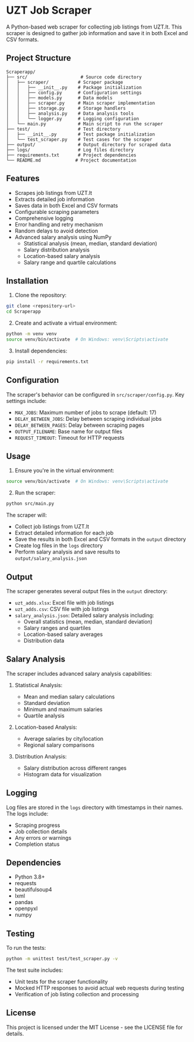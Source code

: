 # UZT Job Scraper

A Python-based web scraper for collecting job listings from UZT.lt. This scraper is designed to gather job information and save it in both Excel and CSV formats.

## Project Structure

```
Scraperapp/
├── src/                    # Source code directory
│   ├── scraper/           # Scraper package
│   │   ├── __init__.py    # Package initialization
│   │   ├── config.py      # Configuration settings
│   │   ├── models.py      # Data models
│   │   ├── scraper.py     # Main scraper implementation
│   │   ├── storage.py     # Storage handlers
│   │   ├── analysis.py    # Data analysis tools
│   │   └── logger.py      # Logging configuration
│   └── main.py            # Main script to run the scraper
├── test/                  # Test directory
│   ├── __init__.py        # Test package initialization
│   └── test_scraper.py    # Test cases for the scraper
├── output/                # Output directory for scraped data
├── logs/                  # Log files directory
├── requirements.txt       # Project dependencies
└── README.md             # Project documentation
```

## Features

- Scrapes job listings from UZT.lt
- Extracts detailed job information
- Saves data in both Excel and CSV formats
- Configurable scraping parameters
- Comprehensive logging
- Error handling and retry mechanism
- Random delays to avoid detection
- Advanced salary analysis using NumPy
  - Statistical analysis (mean, median, standard deviation)
  - Salary distribution analysis
  - Location-based salary analysis
  - Salary range and quartile calculations

## Installation

1. Clone the repository:
```bash
git clone <repository-url>
cd Scraperapp
```

2. Create and activate a virtual environment:
```bash
python -m venv venv
source venv/bin/activate  # On Windows: venv\Scripts\activate
```

3. Install dependencies:
```bash
pip install -r requirements.txt
```

## Configuration

The scraper's behavior can be configured in `src/scraper/config.py`. Key settings include:

- `MAX_JOBS`: Maximum number of jobs to scrape (default: 17)
- `DELAY_BETWEEN_JOBS`: Delay between scraping individual jobs
- `DELAY_BETWEEN_PAGES`: Delay between scraping pages
- `OUTPUT_FILENAME`: Base name for output files
- `REQUEST_TIMEOUT`: Timeout for HTTP requests

## Usage

1. Ensure you're in the virtual environment:
```bash
source venv/bin/activate  # On Windows: venv\Scripts\activate
```

2. Run the scraper:
```bash
python src/main.py
```

The scraper will:
- Collect job listings from UZT.lt
- Extract detailed information for each job
- Save the results in both Excel and CSV formats in the `output` directory
- Create log files in the `logs` directory
- Perform salary analysis and save results to `output/salary_analysis.json`

## Output

The scraper generates several output files in the `output` directory:
- `uzt_adds.xlsx`: Excel file with job listings
- `uzt_adds.csv`: CSV file with job listings
- `salary_analysis.json`: Detailed salary analysis including:
  - Overall statistics (mean, median, standard deviation)
  - Salary ranges and quartiles
  - Location-based salary averages
  - Distribution data

## Salary Analysis

The scraper includes advanced salary analysis capabilities:

1. Statistical Analysis:
   - Mean and median salary calculations
   - Standard deviation
   - Minimum and maximum salaries
   - Quartile analysis

2. Location-based Analysis:
   - Average salaries by city/location
   - Regional salary comparisons

3. Distribution Analysis:
   - Salary distribution across different ranges
   - Histogram data for visualization

## Logging

Log files are stored in the `logs` directory with timestamps in their names. The logs include:
- Scraping progress
- Job collection details
- Any errors or warnings
- Completion status

## Dependencies

- Python 3.8+
- requests
- beautifulsoup4
- lxml
- pandas
- openpyxl
- numpy

## Testing

To run the tests:

```bash
python -m unittest test/test_scraper.py -v
```

The test suite includes:
- Unit tests for the scraper functionality
- Mocked HTTP responses to avoid actual web requests during testing
- Verification of job listing collection and processing

## License

This project is licensed under the MIT License - see the LICENSE file for details. 